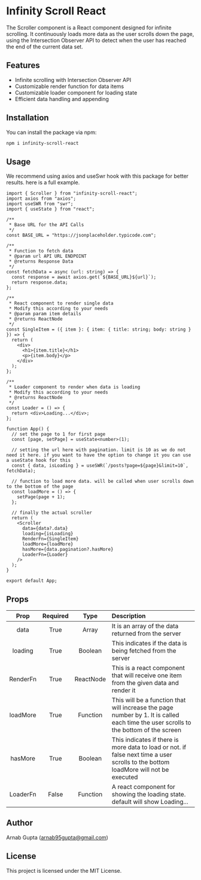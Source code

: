 # Infinity Scroll React

The Scroller component is a React component designed for infinite scrolling. It continuously loads more data as the user scrolls down the page, using the Intersection Observer API to detect when the user has reached the end of the current data set.

## Features

- Infinite scrolling with Intersection Observer API
- Customizable render function for data items
- Customizable loader component for loading state
- Efficient data handling and appending

## Installation

You can install the package via npm:

```bash
npm i infinity-scroll-react
```

## Usage

We recommend using axios and useSwr hook with this package for better results. here is a full example.
```
import { Scroller } from "infinity-scroll-react";
import axios from "axios";
import useSWR from "swr";
import { useState } from "react";

/**
 * Base URL for the API Calls
 */
const BASE_URL = "https://jsonplaceholder.typicode.com";

/**
 * Function to fetch data
 * @param url API URL ENDPOINT
 * @returns Response Data
 */
const fetchData = async (url: string) => {
  const response = await axios.get(`${BASE_URL}${url}`);
  return response.data;
};

/**
 * React component to render single data
 * Modify this according to your needs
 * @param param item details
 * @returns ReactNode
 */
const SingleItem = ({ item }: { item: { title: string; body: string } }) => {
  return (
    <div>
      <h1>{item.title}</h1>
      <p>{item.body}</p>
    </div>
  );
};

/**
 * Loader component to render when data is loading
 * Modify this according to your needs
 * @returns ReactNode
 */
const Loader = () => {
  return <div>Loading...</div>;
};

function App() {
  // set the page to 1 for first page
  const [page, setPage] = useState<number>(1);

  // setting the url here with pagination. limit is 10 as we do not need it here. if you want to have the option to change it you can use a useState hook for this
  const { data, isLoading } = useSWR(`/posts?page=${page}&limit=10`, fetchData);

  // function to load more data. will be called when user scrolls down to the bottom of the page
  const loadMore = () => {
    setPage(page + 1);
  };

  // finally the actual scroller
  return (
    <Scroller
      data={data?.data}
      loading={isLoading}
      RenderFn={SingleItem}
      loadMore={loadMore}
      hasMore={data.pagination?.hasMore}
      LoaderFn={Loader}
    />
  );
}

export default App;
```
## Props
| Prop | Required | Type |Description |
|:----:|:--------:|:-----------:| :--- |
| data | True     | Array |It is an array of the data returned from the server |
| loading | True | Boolean |This indicates if the data is being fetched from the server |
| RenderFn | True | ReactNode | This is a react component that will receive one item from the given data and render it |
| loadMore | True | Function | This will be a function that will increase the page number by 1. It is called each time the user scrolls to the bottom of the screen |
| hasMore | True | Boolean |This indicates if there is more data to load or not. if false next time a user scrolls to the bottom loadMore will not be executed |
| LoaderFn | False | Function | A react component for showing the loading state. default will show Loading... |

## Author
Arnab Gupta (arnab95gupta@gmail.com)

## License
This project is licensed under the MIT License.
